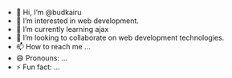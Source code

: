 - 👋 Hi, I’m @budkairu
- 👀 I’m interested in web development.
- 🌱 I’m currently learning ajax
- 💞️ I’m looking to collaborate on web development technologies.
- 📫 How to reach me ...
- 😄 Pronouns: ...
- ⚡ Fun fact: ...

<!---
budkairu/budkairu is a ✨ special ✨ repository because its `README.md` (this file) appears on your GitHub profile.
You can click the Preview link to take a look at your changes.
--->
